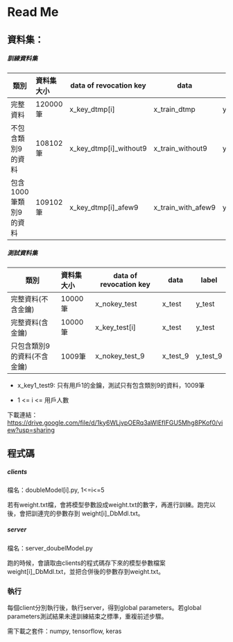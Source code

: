 # Read Me

## 資料集：
##### 訓練資料集

|       類別           |資料集大小| data of revocation key |   data            | label             |
| --------------------|:-------- | -----------------     | -------------------| ------            |
| 完整資料             | 120000筆 |  x_key_dtmp[i]           | x_train_dtmp       | y_train_dtmp      |
| 不包含類別9的資料     | 108102筆 |  x_key_dtmp[i]_without9  | x_train_without9   | y_train_without9  |
| 包含1000筆類別9的資料 | 109102筆 |  x_key_dtmp[i]_afew9     | x_train_with_afew9 | y_train_with_afew9 |

##### 測試資料集

|       類別                 |資料集大小| data of revocation key |   data  | label    |
| ------------------------  |:-------- | -----------------      | --------| ------   |
| 完整資料(不含金鑰)          | 10000筆 |  x_nokey_test          | x_test   | y_test   |
| 完整資料(含金鑰)            | 10000筆 |  x_key_test[i]         | x_test   | y_test   |
| 只包含類別9的資料(不含金鑰)  | 1009筆  |  x_nokey_test_9         | x_test_9 | y_test_9 |

- x_key1_test9: 只有用戶1的金鑰，測試只有包含類別9的資料，1009筆

- 1 <= i <= 用戶人數

下載連結：https://drive.google.com/file/d/1ky6WLjvpOERq3aWlEfIFGU5Mhg8PKof0/view?usp=sharing


## 程式碼
##### clients
檔名：doubleModel[i].py, 1<=i<=5

若有weight.txt檔，會將模型參數設成weight.txt的數字，再進行訓練。跑完以後，會把訓連完的參數存到 weight[i]_DbMdl.txt。

##### server
檔名：server_doubelModel.py

跑的時候，會讀取由clients的程式碼存下來的模型參數檔案weight[i]_DbMdl.txt，並把合併後的參數存到weight.txt。

### 執行
每個client分別執行後，執行server，得到global parameters。若global parameters測試結果未達訓練結束之標準，重複前述步驟。

需下載之套件：numpy, tensorflow, keras
